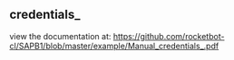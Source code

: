 ## credentials_

 view the documentation at: https://github.com/rocketbot-cl/SAPB1/blob/master/example/Manual_credentials_.pdf